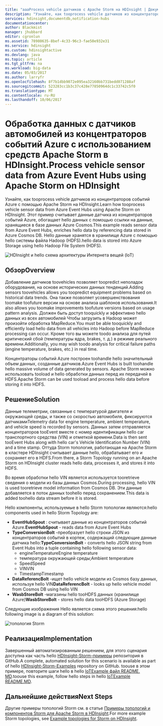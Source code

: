```yaml
---
title: "aaaProcess vehicle датчиков с Apache Storm на HDInsight | Документы Microsoft"
description: "Узнайте, как tooprocess vehicle датчиков из концентраторов событий с помощью Apache Storm на HDInsight. Добавление модели данных из базы данных Azure Cosmos и хранения toostorage выходных данных."
services: hdinsight,documentdb,notification-hubs
documentationcenter: 
author: Blackmist
manager: jhubbard
editor: cgronlun
ms.assetid: 78980635-8bef-4c33-96c3-fae50e932e31
ms.service: hdinsight
ms.custom: hdinsightactive
ms.devlang: java
ms.topic: article
ms.tgt_pltfrm: na
ms.workload: big-data
ms.date: 05/03/2017
ms.author: larryfr
ms.openlocfilehash: 8f7b1dbb9072e095ea32160bb731bedd071288af
ms.sourcegitcommit: 523283cc1b3c37c428e77850964dc1c33742c5f0
ms.translationtype: MT
ms.contentlocale: ru-RU
ms.lasthandoff: 10/06/2017
---
```

# <a name="process-vehicle-sensor-data-from-azure-event-hubs-using-apache-storm-on-hdinsight"></a><span data-ttu-id="82bba-104">Обработка данных с датчиков автомобилей из концентраторов событий Azure с использованием средств Apache Storm в HDInsight.</span><span class="sxs-lookup"><span data-stu-id="82bba-104">Process vehicle sensor data from Azure Event Hubs using Apache Storm on HDInsight</span></span>

<span data-ttu-id="82bba-105">Узнайте, как tooprocess vehicle датчиков из концентраторов событий Azure с помощью Apache Storm на HDInsight.</span><span class="sxs-lookup"><span data-stu-id="82bba-105">Learn how tooprocess vehicle sensor data from Azure Event Hubs using Apache Storm on HDInsight.</span></span> <span data-ttu-id="82bba-106">Этот пример считывает данные датчика из концентраторов событий Azure, обогащает hello данных с помощью ссылки на данные, хранящиеся в базе данных Azure Cosmos.</span><span class="sxs-lookup"><span data-stu-id="82bba-106">This example reads sensor data from Azure Event Hubs, enriches hello data by referencing data stored in Azure Cosmos DB.</span></span> <span data-ttu-id="82bba-107">Hello данные хранятся в хранилище Azure с помощью hello системы файла Hadoop (HDFS).</span><span class="sxs-lookup"><span data-stu-id="82bba-107">hello data is stored into Azure Storage using hello Hadoop File System (HDFS).</span></span>

![HDInsight и hello схема архитектуры Интернета вещей (IoT)](./media/hdinsight-storm-iot-eventhub-documentdb/iot.png)

## <a name="overview"></a><span data-ttu-id="82bba-109">Обзор</span><span class="sxs-lookup"><span data-stu-id="82bba-109">Overview</span></span>

<span data-ttu-id="82bba-110">Добавление датчиков toovehicles позволяет toopredict неполадок оборудования, на основе исторических данных тенденций.</span><span class="sxs-lookup"><span data-stu-id="82bba-110">Adding sensors toovehicles allows you toopredict equipment problems based on historical data trends.</span></span> <span data-ttu-id="82bba-111">Она также позволяет усовершенствования toomake toofuture версии на основе анализа шаблонов использования.</span><span class="sxs-lookup"><span data-stu-id="82bba-111">It also allows you toomake improvements toofuture versions based on usage pattern analysis.</span></span> <span data-ttu-id="82bba-112">Должен быть доступ tooquickly и эффективно hello данных из всех автомобилей Чтобы загрузить в Hadoop может произойти обработка MapReduce.</span><span class="sxs-lookup"><span data-stu-id="82bba-112">You must be able tooquickly and efficiently load hello data from all vehicles into Hadoop before MapReduce processing can occur.</span></span> <span data-ttu-id="82bba-113">Кроме того вы можете toodo анализа для путей критический сбой (температуры ядра, brakes, т. д.) в режиме реального времени.</span><span class="sxs-lookup"><span data-stu-id="82bba-113">Additionally, you may wish toodo analysis for critical failure paths (engine temperature, brakes, etc.) in real time.</span></span>

<span data-ttu-id="82bba-114">Концентраторы событий Azure построен toohandle hello значительный объем данных, созданные датчиков.</span><span class="sxs-lookup"><span data-stu-id="82bba-114">Azure Event Hubs is built toohandle hello massive volume of data generated by sensors.</span></span> <span data-ttu-id="82bba-115">Apache Storm можно использовать tooload и hello обработки данных перед их передачей в HDFS.</span><span class="sxs-lookup"><span data-stu-id="82bba-115">Apache Storm can be used tooload and process hello data before storing it into HDFS.</span></span>

## <a name="solution"></a><span data-ttu-id="82bba-116">Решение</span><span class="sxs-lookup"><span data-stu-id="82bba-116">Solution</span></span>

<span data-ttu-id="82bba-117">Данные телеметрии, связанные с температурой двигателя и окружающей среды, и также со скоростью автомобиля, фиксируются датчиками</span><span class="sxs-lookup"><span data-stu-id="82bba-117">Telemetry data for engine temperature, ambient temperature, and vehicle speed is recorded by sensors.</span></span> <span data-ttu-id="82bba-118">Данных затем отправляется концентраторов tooEvent вместе с номер идентификации hello car транспортного средства (VIN) и отметкой времени.</span><span class="sxs-lookup"><span data-stu-id="82bba-118">Data is then sent tooEvent Hubs along with hello car's Vehicle Identification Number (VIN) and a time stamp.</span></span> <span data-ttu-id="82bba-119">Оттуда Storm топология, работающая на Apache Storm в кластере HDInsight считывает данные hello, обрабатывает его и сохраняет его в HDFS.</span><span class="sxs-lookup"><span data-stu-id="82bba-119">From there, a Storm Topology running on an Apache Storm on HDInsight cluster reads hello data, processes it, and stores it into HDFS.</span></span>

<span data-ttu-id="82bba-120">Во время обработки hello VIN является используется tooretrieve сведения о модели из базы данных Cosmos.</span><span class="sxs-lookup"><span data-stu-id="82bba-120">During processing, hello VIN is used tooretrieve model information from Cosmos DB.</span></span> <span data-ttu-id="82bba-121">Эти данные добавляется в поток данных toohello перед сохранением.</span><span class="sxs-lookup"><span data-stu-id="82bba-121">This data is added toohello data stream before it is stored.</span></span>

<span data-ttu-id="82bba-122">Hello компоненты, используемые в hello Storm топологии являются:</span><span class="sxs-lookup"><span data-stu-id="82bba-122">hello components used in hello Storm Topology are:</span></span>

* <span data-ttu-id="82bba-123">**EventHubSpout** : считывает данные из концентраторов событий Azure.</span><span class="sxs-lookup"><span data-stu-id="82bba-123">**EventHubSpout** - reads data from Azure Event Hubs</span></span>
* <span data-ttu-id="82bba-124">**TypeConversionBolt** -преобразует hello строки JSON из концентраторов событий в кортеж, содержащий следующие данные датчика hello:</span><span class="sxs-lookup"><span data-stu-id="82bba-124">**TypeConversionBolt** - converts hello JSON string from Event Hubs into a tuple containing hello following sensor data:</span></span>
    * <span data-ttu-id="82bba-125">engineTemperature</span><span class="sxs-lookup"><span data-stu-id="82bba-125">Engine temperature</span></span>
    * <span data-ttu-id="82bba-126">температура окружающей среды;</span><span class="sxs-lookup"><span data-stu-id="82bba-126">Ambient temperature</span></span>
    * <span data-ttu-id="82bba-127">Speed</span><span class="sxs-lookup"><span data-stu-id="82bba-127">Speed</span></span>
    * <span data-ttu-id="82bba-128">VIN</span><span class="sxs-lookup"><span data-stu-id="82bba-128">VIN</span></span>
    * <span data-ttu-id="82bba-129">Timestamp</span><span class="sxs-lookup"><span data-stu-id="82bba-129">Timestamp</span></span>
* <span data-ttu-id="82bba-130">**DataReferencBolt** -ищет hello vehicle модели из Cosmos базу данных, используя hello VIN</span><span class="sxs-lookup"><span data-stu-id="82bba-130">**DataReferencBolt** - looks up hello vehicle model from Cosmos DB using hello VIN</span></span>
* <span data-ttu-id="82bba-131">**WasbStoreBolt** -магазины hello tooHDFS данных (хранилище Azure)</span><span class="sxs-lookup"><span data-stu-id="82bba-131">**WasbStoreBolt** - stores hello data tooHDFS (Azure Storage)</span></span>

<span data-ttu-id="82bba-132">Следующие изображения Hello является схема этого решения:</span><span class="sxs-lookup"><span data-stu-id="82bba-132">hello following image is a diagram of this solution:</span></span>

![топология Storm](./media/hdinsight-storm-iot-eventhub-documentdb/iottopology.png)

## <a name="implementation"></a><span data-ttu-id="82bba-134">Реализация</span><span class="sxs-lookup"><span data-stu-id="82bba-134">Implementation</span></span>

<span data-ttu-id="82bba-135">Завершенный автоматизированным решением, для этого сценария доступна как часть hello [HDInsight-Storm-примеры](https://github.com/hdinsight/hdinsight-storm-examples) репозитория в GitHub.</span><span class="sxs-lookup"><span data-stu-id="82bba-135">A complete, automated solution for this scenario is available as part of hello [HDInsight-Storm-Examples](https://github.com/hdinsight/hdinsight-storm-examples) repository on GitHub.</span></span> <span data-ttu-id="82bba-136">toouse в этом примере, повторите шаги hello в hello [IoTExample файл README. MD](https://github.com/hdinsight/hdinsight-storm-examples/blob/master/IotExample/README.md).</span><span class="sxs-lookup"><span data-stu-id="82bba-136">toouse this example, follow hello steps in hello [IoTExample README.MD](https://github.com/hdinsight/hdinsight-storm-examples/blob/master/IotExample/README.md).</span></span>

## <a name="next-steps"></a><span data-ttu-id="82bba-137">Дальнейшие действия</span><span class="sxs-lookup"><span data-stu-id="82bba-137">Next Steps</span></span>

<span data-ttu-id="82bba-138">Другие примеры топологий Storm см. в статье [Примеры топологий и компонентов Storm для Apache Storm в HDInsight](hdinsight-storm-example-topology.md).</span><span class="sxs-lookup"><span data-stu-id="82bba-138">For more example Storm topologies, see [Example topologies for Storm on HDInsight](hdinsight-storm-example-topology.md).</span></span>

